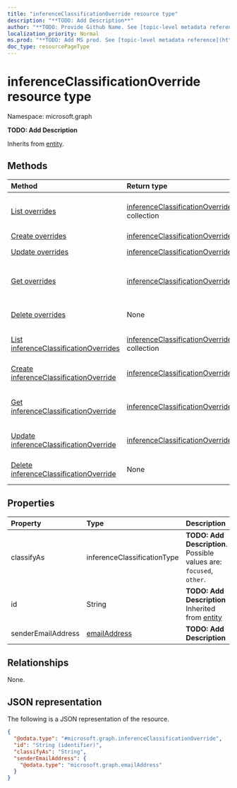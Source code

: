 ```yaml
---
title: "inferenceClassificationOverride resource type"
description: "**TODO: Add Description**"
author: "**TODO: Provide Github Name. See [topic-level metadata reference](https://msgo.azurewebsites.net/add/document/guidelines/metadata.html#topic-level-metadata)**"
localization_priority: Normal
ms.prod: "**TODO: Add MS prod. See [topic-level metadata reference](https://msgo.azurewebsites.net/add/document/guidelines/metadata.html#topic-level-metadata)**"
doc_type: resourcePageType
---
```


# inferenceClassificationOverride resource type

Namespace: microsoft.graph

**TODO: Add Description**


Inherits from [entity](../resources/entity.md).

## Methods
|Method|Return type|Description|
|:---|:---|:---|
|[List overrides](../api/inferenceclassification-list-overrides.md)|[inferenceClassificationOverride](../resources/inferenceclassificationoverride.md) collection|Get the inferenceClassificationOverrides from the overrides navigation property.|
|[Create overrides](../api/inferenceclassification-post-overrides.md)|[inferenceClassificationOverride](../resources/inferenceclassificationoverride.md)|Create a new overrides object.|
|[Update overrides](../api/inferenceclassification-update-overrides.md)|[inferenceClassificationOverride](../resources/inferenceclassificationoverride.md)|Update the properties of an overrides object.|
|[Get overrides](../api/inferenceclassification-get-inferenceclassificationoverride.md)|[inferenceClassificationOverride](../resources/inferenceclassificationoverride.md)|Read the properties and relationships of an [inferenceClassificationOverride](../resources/inferenceclassificationoverride.md) object.|
|[Delete overrides](../api/inferenceclassification-delete-overrides.md)|None|Delete an [inferenceClassificationOverride](../resources/inferenceclassificationoverride.md) object.|
|[List inferenceClassificationOverrides](../api/inferenceclassificationoverride-list.md)|[inferenceClassificationOverride](../resources/inferenceclassificationoverride.md) collection|Get a list of the [inferenceClassificationOverride](../resources/inferenceclassificationoverride.md) objects and their properties.|
|[Create inferenceClassificationOverride](../api/inferenceclassificationoverride-create.md)|[inferenceClassificationOverride](../resources/inferenceclassificationoverride.md)|Create a new [inferenceClassificationOverride](../resources/inferenceclassificationoverride.md) object.|
|[Get inferenceClassificationOverride](../api/inferenceclassificationoverride-get.md)|[inferenceClassificationOverride](../resources/inferenceclassificationoverride.md)|Read the properties and relationships of an [inferenceClassificationOverride](../resources/inferenceclassificationoverride.md) object.|
|[Update inferenceClassificationOverride](../api/inferenceclassificationoverride-update.md)|[inferenceClassificationOverride](../resources/inferenceclassificationoverride.md)|Update the properties of an [inferenceClassificationOverride](../resources/inferenceclassificationoverride.md) object.|
|[Delete inferenceClassificationOverride](../api/inferenceclassificationoverride-delete.md)|None|Deletes an [inferenceClassificationOverride](../resources/inferenceclassificationoverride.md) object.|

## Properties
|Property|Type|Description|
|:---|:---|:---|
|classifyAs|inferenceClassificationType|**TODO: Add Description**. Possible values are: `focused`, `other`.|
|id|String|**TODO: Add Description** Inherited from [entity](../resources/entity.md)|
|senderEmailAddress|[emailAddress](../resources/emailaddress.md)|**TODO: Add Description**|

## Relationships
None.

## JSON representation
The following is a JSON representation of the resource.
<!-- {
  "blockType": "resource",
  "keyProperty": "id",
  "@odata.type": "microsoft.graph.inferenceClassificationOverride",
  "baseType": "microsoft.graph.entity",
  "openType": false
}
-->
``` json
{
  "@odata.type": "#microsoft.graph.inferenceClassificationOverride",
  "id": "String (identifier)",
  "classifyAs": "String",
  "senderEmailAddress": {
    "@odata.type": "microsoft.graph.emailAddress"
  }
}
```

